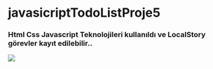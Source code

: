 # javasicriptTodoListProje5

<h3>Html Css Javascript Teknolojileri kullanıldı ve LocalStory görevler kayıt edilebilir..</h3>

![](/img/TodoList.gif)
